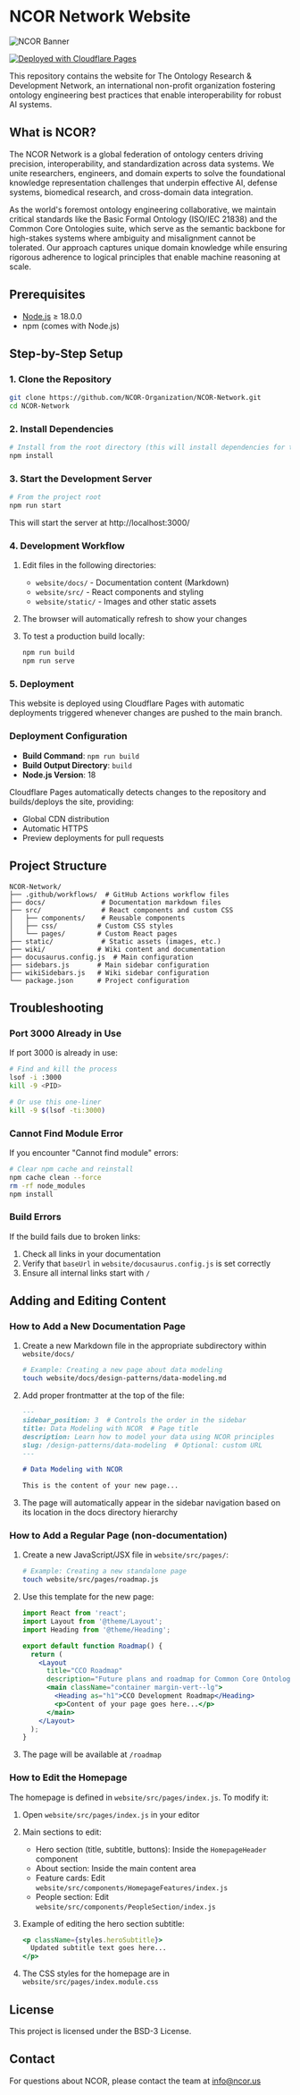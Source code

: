 # NCOR Network Website

![NCOR Banner](./static/img/ncor-banner.png)

[![Deployed with Cloudflare Pages](https://img.shields.io/badge/Deployed_with-Cloudflare_Pages-orange?logo=cloudflare)](https://pages.cloudflare.com/)

This repository contains the website for The Ontology Research & Development Network, an international non-profit organization fostering ontology engineering best practices that enable interoperability for robust AI systems.

## What is NCOR?

The NCOR Network is a global federation of ontology centers driving precision, interoperability, and standardization across data systems. We unite researchers, engineers, and domain experts to solve the foundational knowledge representation challenges that underpin effective AI, defense systems, biomedical research, and cross-domain data integration.

As the world's foremost ontology engineering collaborative, we maintain critical standards like the Basic Formal Ontology (ISO/IEC 21838) and the Common Core Ontologies suite, which serve as the semantic backbone for high-stakes systems where ambiguity and misalignment cannot be tolerated. Our approach captures unique domain knowledge while ensuring rigorous adherence to logical principles that enable machine reasoning at scale.

## Prerequisites

- [Node.js](https://nodejs.org/) ≥ 18.0.0
- npm (comes with Node.js)

## Step-by-Step Setup

### 1. Clone the Repository

```bash
git clone https://github.com/NCOR-Organization/NCOR-Network.git
cd NCOR-Network
```

### 2. Install Dependencies

```bash
# Install from the root directory (this will install dependencies for the website workspace)
npm install
```

### 3. Start the Development Server

```bash
# From the project root
npm run start
```

This will start the server at http://localhost:3000/

### 4. Development Workflow

1. Edit files in the following directories:
   - `website/docs/` - Documentation content (Markdown)
   - `website/src/` - React components and styling
   - `website/static/` - Images and other static assets

2. The browser will automatically refresh to show your changes

3. To test a production build locally:
   ```bash
   npm run build
   npm run serve
   ```

### 5. Deployment

This website is deployed using Cloudflare Pages with automatic deployments triggered whenever changes are pushed to the main branch.

### Deployment Configuration

- **Build Command**: `npm run build`
- **Build Output Directory**: `build`
- **Node.js Version**: 18

Cloudflare Pages automatically detects changes to the repository and builds/deploys the site, providing:
- Global CDN distribution
- Automatic HTTPS
- Preview deployments for pull requests

## Project Structure

```
NCOR-Network/
├── .github/workflows/  # GitHub Actions workflow files
├── docs/              # Documentation markdown files
├── src/               # React components and custom CSS
│   ├── components/    # Reusable components
│   ├── css/          # Custom CSS styles
│   └── pages/        # Custom React pages
├── static/            # Static assets (images, etc.)
├── wiki/             # Wiki content and documentation
├── docusaurus.config.js  # Main configuration
├── sidebars.js       # Main sidebar configuration
├── wikiSidebars.js   # Wiki sidebar configuration
└── package.json      # Project configuration
```

## Troubleshooting

### Port 3000 Already in Use

If port 3000 is already in use:
```bash
# Find and kill the process
lsof -i :3000
kill -9 <PID>

# Or use this one-liner
kill -9 $(lsof -ti:3000)
```

### Cannot Find Module Error

If you encounter "Cannot find module" errors:
```bash
# Clear npm cache and reinstall
npm cache clean --force
rm -rf node_modules
npm install
```

### Build Errors

If the build fails due to broken links:
1. Check all links in your documentation
2. Verify that `baseUrl` in `website/docusaurus.config.js` is set correctly
3. Ensure all internal links start with `/`


## Adding and Editing Content

### How to Add a New Documentation Page

1. Create a new Markdown file in the appropriate subdirectory within `website/docs/`
   ```bash
   # Example: Creating a new page about data modeling
   touch website/docs/design-patterns/data-modeling.md
   ```

2. Add proper frontmatter at the top of the file:
   ```markdown
   ---
   sidebar_position: 3  # Controls the order in the sidebar
   title: Data Modeling with NCOR  # Page title
   description: Learn how to model your data using NCOR principles
   slug: /design-patterns/data-modeling  # Optional: custom URL
   ---

   # Data Modeling with NCOR

   This is the content of your new page...
   ```

3. The page will automatically appear in the sidebar navigation based on its location in the docs directory hierarchy

### How to Add a Regular Page (non-documentation)

1. Create a new JavaScript/JSX file in `website/src/pages/`:
   ```bash
   # Example: Creating a new standalone page
   touch website/src/pages/roadmap.js
   ```

2. Use this template for the new page:
   ```jsx
   import React from 'react';
   import Layout from '@theme/Layout';
   import Heading from '@theme/Heading';

   export default function Roadmap() {
     return (
       <Layout
         title="CCO Roadmap"
         description="Future plans and roadmap for Common Core Ontologies">
         <main className="container margin-vert--lg">
           <Heading as="h1">CCO Development Roadmap</Heading>
           <p>Content of your page goes here...</p>
         </main>
       </Layout>
     );
   }
   ```

3. The page will be available at `/roadmap`

### How to Edit the Homepage

The homepage is defined in `website/src/pages/index.js`. To modify it:

1. Open `website/src/pages/index.js` in your editor
2. Main sections to edit:
   - Hero section (title, subtitle, buttons): Inside the `HomepageHeader` component
   - About section: Inside the main content area
   - Feature cards: Edit `website/src/components/HomepageFeatures/index.js`
   - People section: Edit `website/src/components/PeopleSection/index.js`

3. Example of editing the hero section subtitle:
   ```jsx
   <p className={styles.heroSubtitle}>
     Updated subtitle text goes here...
   </p>
   ```

4. The CSS styles for the homepage are in `website/src/pages/index.module.css`

## License

This project is licensed under the BSD-3 License.

## Contact

For questions about NCOR, please contact the team at info@ncor.us
